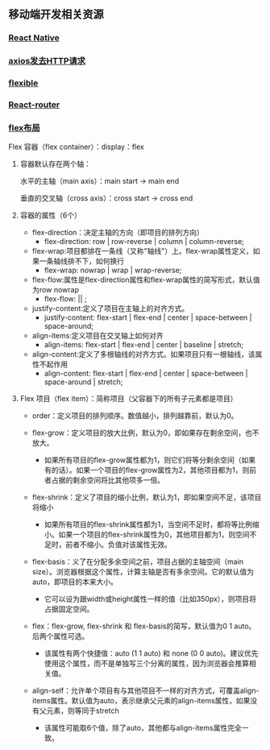 ## 移动端开发相关资源

### [React Native](http://reactnative.cn/docs/0.47/getting-started.html#content)

### [axios发去HTTP请求](https://www.kancloud.cn/yunye/axios/234845)

### [flexible](https://github.com/amfe/lib-flexible/blob/2.0/README.md)

### [React-router](https://react-guide.github.io/react-router-cn/docs/Introduction.html)

### [flex布局](http://www.ruanyifeng.com/blog/2015/07/flex-grammar.html)

Flex 容器（flex container）：display：flex

1. 容器默认存在两个轴：

	水平的主轴（main axis）：main start -> main end

	垂直的交叉轴（cross axis）：cross start -> cross end

2. 容器的属性（6个）

	* flex-direction：决定主轴的方向（即项目的排列方向）
		* flex-direction: row | row-reverse | column | column-reverse;		
	* flex-wrap:项目都排在一条线（又称"轴线"）上。flex-wrap属性定义，如果一条轴线排不下，如何换行
		*  flex-wrap: nowrap | wrap | wrap-reverse;	
	* flex-flow:属性是flex-direction属性和flex-wrap属性的简写形式，默认值为row nowrap
		*  flex-flow: <flex-direction> || <flex-wrap>;	
	* justify-content:定义了项目在主轴上的对齐方式。
		*  justify-content: flex-start | flex-end | center | space-between | space-around;	
	* align-items:定义项目在交叉轴上如何对齐
		* align-items: flex-start | flex-end | center | baseline | stretch;
	* align-content:定义了多根轴线的对齐方式。如果项目只有一根轴线，该属性不起作用
		*  align-content: flex-start | flex-end | center | space-between | space-around | stretch;
3. Flex 项目（flex item）：简称项目（父容器下的所有子元素都是项目）

	* order：定义项目的排列顺序。数值越小，排列越靠前，默认为0。
	
	* flex-grow：定义项目的放大比例，默认为0，即如果存在剩余空间，也不放大。
		* 如果所有项目的flex-grow属性都为1，则它们将等分剩余空间（如果有的话）。如果一个项目的flex-grow属性为2，其他项目都为1，则前者占据的剩余空间将比其他项多一倍。 
	* flex-shrink：定义了项目的缩小比例，默认为1，即如果空间不足，该项目将缩小
		* 如果所有项目的flex-shrink属性都为1，当空间不足时，都将等比例缩小。如果一个项目的flex-shrink属性为0，其他项目都为1，则空间不足时，前者不缩小。负值对该属性无效。
	
	* flex-basis：义了在分配多余空间之前，项目占据的主轴空间（main size）。浏览器根据这个属性，计算主轴是否有多余空间。它的默认值为auto，即项目的本来大小。
		* 它可以设为跟width或height属性一样的值（比如350px），则项目将占据固定空间。 
	* flex：flex-grow, flex-shrink 和 flex-basis的简写，默认值为0 1 auto。后两个属性可选。
		* 该属性有两个快捷值：auto (1 1 auto) 和 none (0 0 auto)。建议优先使用这个属性，而不是单独写三个分离的属性，因为浏览器会推算相关值。
	
	* align-self：允许单个项目有与其他项目不一样的对齐方式，可覆盖align-items属性。默认值为auto，表示继承父元素的align-items属性，如果没有父元素，则等同于stretch
		* 该属性可能取6个值，除了auto，其他都与align-items属性完全一致。



